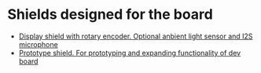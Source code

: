 # Shields designed for the board

- [Display shield with rotary encoder. Optional anbient light sensor and I2S microphone](https://github.com/srg74/WLED-ESP32-universal-controller/tree/main/Shields/Display_shield)
- [Prototype shield. For prototyping and expanding functionality of dev board](https://github.com/srg74/WLED-ESP32-universal-controller/tree/main/Shields/Proto_shield)
